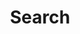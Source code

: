 ---
title: "Search"
slug: "search"
layout: "search"
outputs:
    - html
    - json
menu:
    main:
        weight: -40
        params: 
            icon: search
---